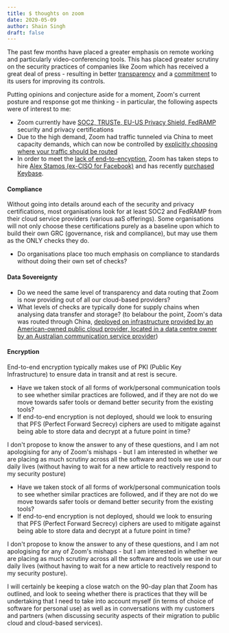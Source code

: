 ```yaml
---
title: $ thoughts on zoom
date: 2020-05-09
author: Shain Singh
draft: false
---
```


The past few months have placed a greater emphasis on remote working and particularly video-conferencing tools. This has placed greater scrutiny on the security practices of companies like Zoom which has received a great deal of press - resulting in better <a href="https://blog.zoom.us/wordpress/2020/04/01/facts-around-zoom-encryption-for-meetings-webinars/">transparency</a> and a <a href="https://blog.zoom.us/wordpress/2020/04/08/update-on-zoom-90-day-plan-to-bolster-key-privacy-and-security-initiatives/">commitment</a> to its users for improving its controls.

Putting opinions and conjecture aside for a moment, Zoom's current posture and response got me thinking - in particular, the following aspects were of interest to me:

* Zoom currently have <a href="https://zoom.us/docs/doc/Zoom-Security-White-Paper.pdf">SOC2, TRUSTe, EU-US Privacy Shield, FedRAMP</a> security and privacy certifications
* Due to the high demand, Zoom had traffic tunneled via China to meet capacity demands, which can now be controlled by <a href="https://blog.zoom.us/wordpress/2020/04/13/coming-april-18-control-your-zoom-data-routing/">explicitly choosing where your traffic should be routed</a>
* In order to meet the <a href="https://blog.zoom.us/wordpress/2020/04/01/facts-around-zoom-encryption-for-meetings-webinars/">lack of end-to-encyption</a>, Zoom has taken steps to hire <a href="https://cisac.fsi.stanford.edu/people/alex-stamos-0">Alex Stamos (ex-CISO for Facebook)</a> and has recently <a href="https://blog.zoom.us/wordpress/2020/05/07/zoom-acquires-keybase-and-announces-goal-of-developing-the-most-broadly-used-enterprise-end-to-end-encryption-offering/">purchased Keybase</a>.

#### Compliance

Without going into details around each of the security and privacy certifications, most organisations look for at least SOC2 and FedRAMP from their cloud service providers (various aaS offerings). Some organisations will not only choose these certifications purely as a baseline upon which to build their own GRC (governance, risk and compliance), but may use them as the ONLY checks they do.

* Do organisations place too much emphasis on compliance to standards without doing their own set of checks?

#### Data Sovereignty

* Do we need the same level of transparency and data routing that Zoom is now providing out of all our cloud-based providers?
* What levels of checks are typically done for supply chains when analysing data transfer and storage? (to belabour the point, Zoom's data was routed through China, <a href="https://blog.zoom.us/wordpress/2020/04/03/response-to-research-from-university-of-torontos-citizen-lab/">deployed on infrastructure provided by an American-owned public cloud provider, located in a data centre owner by an Australian communication service provider</a>)

#### Encryption

End-to-end encryption typically makes use of PKI (Public Key Infrastructure) to ensure data in transit and at rest is secure.

* Have we taken stock of all forms of work/personal communication tools to see whether similar practices are followed, and if they are not do we move towards safer tools or demand better security from the existing tools?
* If end-to-end encryption is not deployed, should we look to ensuring that PFS (Perfect Forward Secrecy) ciphers are used to mitigate against being able to store data and decrypt at a future point in time?

I don't propose to know the answer to any of these questions, and I am not apologising for any of Zoom's mishaps - but I am interested in whether we are placing as much scrutiny across all the software and tools we use in our daily lives (without having to wait for a new article to reactively respond to my security posture)

* Have we taken stock of all forms of work/personal communication tools to see whether similar practices are followed, and if they are not do we move towards safer tools or demand better security from the existing tools?
* If end-to-end encryption is not deployed, should we look to ensuring that PFS (Perfect Forward Secrecy) ciphers are used to mitigate against being able to store data and decrypt at a future point in time?

I don't propose to know the answer to any of these questions, and I am not apologising for any of Zoom's mishaps - but I am interested in whether we are placing as much scrutiny across all the software and tools we use in our daily lives (without having to wait for a new article to reactively respond to my security posture).

I will certainly be keeping a close watch on the 90-day plan that Zoom has outlined, and look to seeing whether there is practices that they will be undertaking that I need to take into account myself (in terms of choice of software for personal use) as well as in conversations with my customers and partners (when discussing security aspects of their migration to public cloud and cloud-based services).
